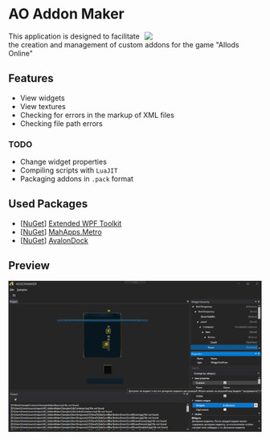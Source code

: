 # AO Addon Maker
<img align="right" src="https://allods.mail.ru/static/img/110/logo.png" width="233">This application is designed to facilitate the creation and management of custom addons for the game "Allods Online"
## Features
* View widgets
* View textures
* Checking for errors in the markup of XML files
* Checking file path errors
### TODO
* Change widget properties
* Compiling scripts with `LuaJIT`
* Packaging addons in `.pack` format

## Used Packages
* [[NuGet](https://www.nuget.org/packages/DotNetZip/1.13.8)] [Extended WPF Toolkit](https://github.com/xceedsoftware/wpftoolkit)
* [[NuGet](https://www.nuget.org/packages/MahApps.Metro/2.0.1)] [MahApps.Metro](https://github.com/MahApps/MahApps.Metro)
* [[NuGet](https://www.nuget.org/packages/Dirkster.AvalonDock/4.20.0)] [AvalonDock](https://github.com/Dirkster99/AvalonDock)
## Preview
<img src="scr01.png" width="768" />
